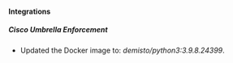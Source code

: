 #### Integrations
##### Cisco Umbrella Enforcement
- Updated the Docker image to: *demisto/python3:3.9.8.24399*.
